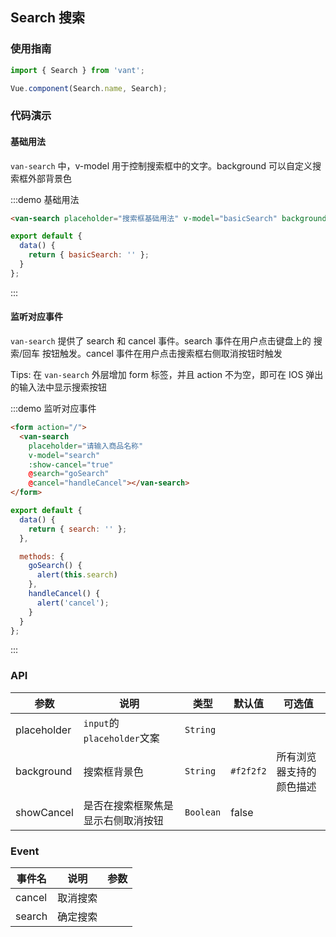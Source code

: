 <script>
export default {
  data() {
    return {
      search: '',
      basicSearch: ''
    };
  },

  methods: {
    goSearch() {
      alert(this.search);
    },
    handleCancel() {
      alert('cancel');
    }
  }
};
</script>

## Search 搜索

### 使用指南
``` javascript
import { Search } from 'vant';

Vue.component(Search.name, Search);
```

### 代码演示

#### 基础用法

`van-search` 中，v-model 用于控制搜索框中的文字。background 可以自定义搜索框外部背景色

:::demo 基础用法
```html
<van-search placeholder="搜索框基础用法" v-model="basicSearch" background="transparent"></van-search>
```

```javascript
export default {
  data() {
    return { basicSearch: '' };
  }
};
```
:::

#### 监听对应事件

`van-search` 提供了 search 和 cancel 事件。search 事件在用户点击键盘上的 搜索/回车 按钮触发。cancel 事件在用户点击搜索框右侧取消按钮时触发

Tips: 在 `van-search` 外层增加 form 标签，并且 action 不为空，即可在 IOS 弹出的输入法中显示搜索按钮

:::demo 监听对应事件
```html
<form action="/">
  <van-search
    placeholder="请输入商品名称"
    v-model="search"
    :show-cancel="true"
    @search="goSearch"
    @cancel="handleCancel"></van-search>
</form>
```

```javascript
export default {
  data() {
    return { search: '' };
  },

  methods: {
    goSearch() {
      alert(this.search)
    },
    handleCancel() {
      alert('cancel');
    }
  }
};
```
:::

### API

| 参数       | 说明      | 类型       | 默认值       | 可选值       |
|-----------|-----------|-----------|-------------|-------------|
| placeholder | `input`的`placeholder`文案 | `String`  |           |     |
| background | 搜索框背景色 | `String`  |     `#f2f2f2`      |  所有浏览器支持的颜色描述   |
| showCancel | 是否在搜索框聚焦是显示右侧取消按钮 | `Boolean`  |     false      |     |

### Event

| 事件名       | 说明      | 参数       |
|-----------|-----------|-----------|
| cancel | 取消搜索 |   |
| search | 确定搜索 |   |
